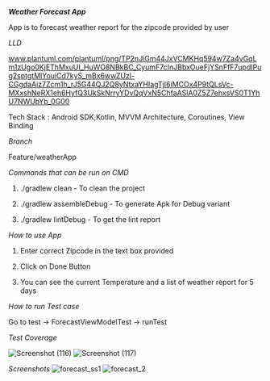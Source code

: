 *<b>Weather Forecast App</b>*

App is to forecast weather report for the zipcode provided by user

*LLD*

www.plantuml.com/plantuml/png/TP2nJiGm44JxVCMKHq594w7Za4vGqLm1zUgo0KjEThMxuUI_HuWO8NBkBC_CyumF7cInJBbxOueFjYSnFfF7updIPug2sptgtMlYouiCd7kyS_mBx6wwZUzl-CGgdaAiz7Zcm1h_rJ5G44QJ2Q8yNtxaYHIagTjI6iMCOx4P9tQLsVc-MXxshNeRX1eh6HyfQ3UkSkNrryYDvQqVxN5ChfaASlA0Z5Z7ehxsVS0T1YhU7NWUbYb_0G00

Tech Stack : Android SDK,Kotlin, MVVM Architecture, Coroutines, View Binding

*Branch*

Feature/weatherApp

*Commands that can be run on CMD*

1. ./gradlew clean - To clean the project

2. ./gradlew assembleDebug - To generate Apk for Debug variant

3. ./gradlew lintDebug - To get the lint report


*How to use App*

1. Enter correct Zipcode in the text box provided

2. Click on Done Button

3. You can see the current Temperature and a list of weather report for 5 days

*How to run Test case*

Go to test -> ForecastViewModelTest -> runTest

*Test Coverage*

![Screenshot (116)](https://github.com/singhalsonam/weatherApp/assets/65971690/130df635-5fac-4e1f-b6c2-95260fa47c67)
![Screenshot (117)](https://github.com/singhalsonam/weatherApp/assets/65971690/c3722332-d4f8-4ae1-91f9-2e9f7bf95889)

*Screenshots*
![forecast_ss1](https://github.com/singhalsonam/weatherApp/assets/65971690/ff6d14eb-da35-4afb-8343-0ce9eb7a528a)
![forecast_2](https://github.com/singhalsonam/weatherApp/assets/65971690/56dbbf2f-9782-4767-b1ba-c0cad3a9fafd)




   

   
